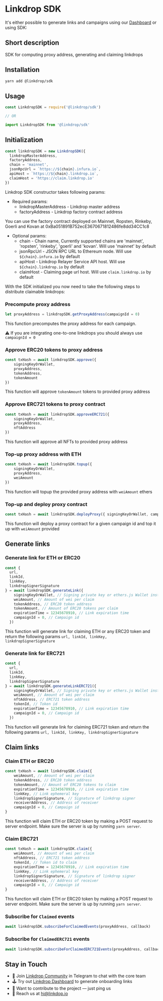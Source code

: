 # Linkdrop SDK

It's either possible to generate links and campaigns using our [Dashboard](https://dashboard.linkdrop.io) or using SDK:

## Short description

SDK for computing proxy address, generating and claiming linkdrops

## Installation

```bash
yarn add @linkdrop/sdk
```

## Usage

```js
const LinkdropSDK = require('@linkdrop/sdk')

// OR

import LinkdropSDK from '@linkdrop/sdk'
```

## Initialization

```js
const linkdropSDK = new LinkdropSDK({
  linkdropMasterAddress,
  factoryAddress,
  сhain = 'mainnet',
  jsonRpcUrl = `https://${chain}.infura.io`,
  apiHost = `https://${chain}.linkdrop.io`,
  claimHost = 'https://claim.linkdrop.io'
})
```

Linkdrop SDK constructor takes following params:

- Required params:
  - linkdropMasterAddress - Linkdrop master address
  - factoryAddress - Linkdrop factory contract address

You can use the factory contract deployed on Mainnet, Ropsten, Rinkeby, Goerli and Kovan at 0xBa051891B752ecE3670671812486fe8dd34CC1c8

- Optional params:
  - chain - Chain name, Currently supported chains are 'mainnet', 'ropsten', 'rinkeby', 'goerli' and 'kovan'. Will use 'mainnet' by default
  - jsonRpcUrl - JSON RPC URL to Ethereum node. Will use `${chain}.infura.io` by default
  - apiHost - Linkdrop Relayer Service API host. Will use `${chain}.linkdrop.io` by default
  - claimHost - Claiming page url host. Will use `claim.linkdrop.io` by default

With the SDK initialized you now need to take the following steps to distribute claimable linkdrops:

### Precompute proxy address

```js
let proxyAddress = linkdropSDK.getProxyAddress(campaignId = 0)
```

This function precomputes the proxy address for each campaign. 

⚠️ If you are integrating one-to-one linkdrops you should always use `campaignId = 0`


### Approve ERC20 tokens to proxy address

```js
const txHash = await linkdropSDK.approve({ 
    signingKeyOrWallet,
    proxyAddress,
    tokenAddress,
    tokenAmount
})
```
This function will approve `tokenAmount` tokens to provided proxy address

### Approve ERC721 tokens to proxy contract

```js
const txHash = await linkdropSDK.approveERC721({ 
    signingKeyOrWallet,
    proxyAddress,
    nftAddress
})
```
This function will approve all NFTs to provided proxy address

### Top-up proxy address with ETH

```js
const txHash = await linkdropSDK.topup({ 
    signingKeyOrWallet,
    proxyAddress,
    weiAmount 
})
```
This function will topup the provided proxy address with `weiAmount` ethers


### Top-up and deploy proxy contract

```js
const txHash = await linkdropSDK.deployProxy({ signingKeyOrWallet, campaignId = 0, weiAmount })
```

This function will deploy a proxy contract for a given campaign id and top it up with `weiAmount` provided

## Generate links

### Generate link for ETH or ERC20

```js
const {
  url,
  linkId,
  linkKey,
  linkdropSignerSignature
} = await linkdropSDK.generateLink({
    signingKeyOrWallet, // Signing private key or ethers.js Wallet instance
    weiAmount, // Amount of wei per claim
    tokenAddress, // ERC20 token address
    tokenAmount, // Amount of ERC20 tokens per claim
    expirationTime = 12345678910, // Link expiration time
    campaignId = 0, // Campaign id
  })
```

This function will generate link for claiming ETH or any ERC20 token and return the following params `url, linkId, linkKey, linkdropSignerSignature`

### Generate link for ERC721

```js
const {
  url,
  linkId,
  linkKey,
  linkdropSignerSignature
} = await linkdropSDK.generateLinkERC721({
    signingKeyOrWallet, // Signing private key or ethers.js Wallet instance
    weiAmount, // Amount of wei per claim
    nftAddress, // ERC721 token address
    tokenId, // Token id
    expirationTime = 12345678910, // Link expiration time
    campaignId = 0, // Campaign id
  })
```

This function will generate link for claiming ERC721 token and return the following params `url, linkId, linkKey, linkdropSignerSignature`

## Claim links

### Claim ETH or ERC20

```js
const txHash = await linkdropSDK.claim({
    weiAmount, // Amount of wei per claim
    tokenAddress, // ERC20 token address
    tokenAmount, // Amount of ERC20 tokens to claim
    expirationTime = 12345678910, // Link expiration time
    linkKey, // Link ephemeral key
    linkdropSignerSignature, // Signature of linkdrop signer
    receiverAddress, // Address of receiver
    campaignId = 0, // Campaign id
}
```

This function will claim ETH or ERC20 token by making a POST request to server endpoint. Make sure the server is up by running `yarn server`.

### Claim ERC721

```js
const txHash = await linkdropSDK.claim({
    weiAmount, // Amount of wei per claim
    nftAddress, // ERC721 token address
    tokenId, // Token id to claim
    expirationTime = 12345678910, // Link expiration time
    linkKey, // Link ephemeral key
    linkdropSignerSignature, // Signature of linkdrop signer
    receiverAddress, // Address of receiver
    campaignId = 0, // Campaign id
}
```

This function will claim ETH or ERC20 token by making a POST request to server endpoint. Make sure the server is up by running `yarn server`.

### Subscribe for `Claimed` events

```js
await linkdropSDK.subscribeForClaimedEvents(proxyAddress, callback)
```

### Subscribe for `ClaimedERC721` events

```js
await linkdropSDK.subscribeForClaimedERC721Events(proxyAddress, callback)
```

## Stay in Touch
- 💬 Join [Linkdrop Community](https://t.me/linkdrophq) in Telegram to chat with the core team
- 🕹 Try out [Linkdrop Dashboard](https://dashboard.linkdrop.io) to generate onboarding links
- 🙌 Want to contribute to the project — just ping us
- 💌 Reach us at hi@linkdop.io

